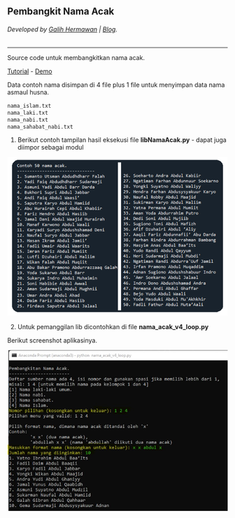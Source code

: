 ## Pembangkit Nama Acak
###### Developed by [Galih Hermawan](https://galih.eu) | [Blog](https://blog.galih.eu).

---

Source code untuk membangkitkan nama acak. 

[Tutorial](https://blog.galih.eu/pembangkit-nama-acak-otomatis-berbasis-aturan-menggunakan-python) - [Demo](https://galihboy.github.io/mini_projects/)

Data contoh nama disimpan di 4 file plus 1 file untuk menyimpan data nama asmaul husna.
```
nama_islam.txt
nama_laki.txt
nama_nabi.txt
nama_sahabat_nabi.txt
```

1. Berikut contoh tampilan hasil eksekusi file **libNamaAcak.py** - dapat juga diimpor sebagai modul

![Contoh 50 nama acak](50_nama_acak.png)

2. Untuk pemanggilan lib dicontohkan di file **nama_acak_v4_loop.py**

Berikut screenshot aplikasinya.

![Screenshot source code v4](sc_nama_acak.jpg)